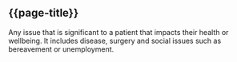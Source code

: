 ## {{page-title}}

Any issue that is significant to a patient that impacts their health or wellbeing. It includes disease, surgery and social issues such as bereavement or unemployment.

